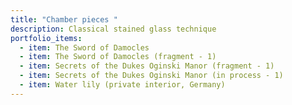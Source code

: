 ```yaml
---
title: "Chamber pieces "
description: Classical stained glass technique
portfolio_items:
  - item: The Sword of Damocles
  - item: The Sword of Damocles (fragment - 1)
  - item: Secrets of the Dukes Oginski Manor (fragment - 1)
  - item: Secrets of the Dukes Oginski Manor (in process - 1)
  - item: Water lily (private interior, Germany)
---
```

